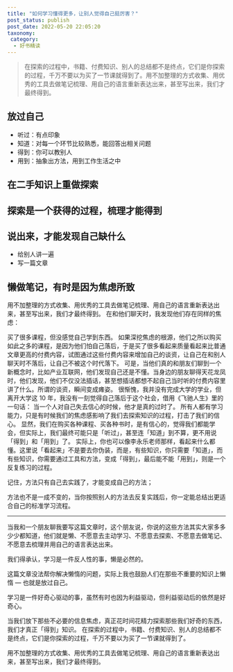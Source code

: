 ```yaml
---
title: "如何学习懂得更多，让别人觉得自己挺厉害？"
post_status: publish
post_date: 2022-05-20 22:05:20
taxonomy:
 category: 
  - 好书精读
---
```


> 在探索的过程中，书籍、付费知识、别人的总结都不是终点，它们是你探索的过程，千万不要以为买了一节课就得到了。用不加整理的方式收集、用优秀的工具去做笔记梳理、用自己的语言重新表达出来，甚至写出来，我们才最终得到。

## 放过自己

- 听过：有点印象
- 知道：对每一个环节比较熟悉，能回答出相关问题
- 得到：你可以教别人
- 用到：抽象出方法，用到工作生活之中

## 在二手知识上重做探索

## 探索是一个获得的过程，梳理才能得到

## 说出来，才能发现自己缺什么

- 给别人讲一遍
- 写一篇文章

## 懒做笔记，有时是因为焦虑所致

用不加整理的方式收集、用优秀的工具去做笔记梳理、用自己的语言重新表达出来，甚至写出来，我们才最终得到。 在和他们聊天时，我发现他们存在同样的焦虑：

买了很多课程，但没感觉自己学到东西。 如果深挖焦虑的根源，他们之所以购买如此之多的课程，是因为他们怕自己落后，于是买了很多看起来质量看起来比普通文章更高的付费内容，试图通过这些付费内容来增加自己的谈资，让自己在和别人聊天时不落后，让自己不被这个时代落下。 可是，当他们真的和朋友们聊到一个新概念时，比如产业互联网，他们发现自己还是不懂。当身边的朋友聊得天花龙凤时，他们发现，他们不仅没法插话，甚至想插话都想不起自己当时听的付费内容里讲了什么。所谓的谈资，瞬间变成瘫姿。 很惭愧，我并没有完成大学的学业，但离开大学这 10 年，我没有一刻觉得自己落后于这个社会，借用《飞驰人生》里的一句话： 当一个人对自己失去信心的时候，他才是真的过时了。 所有人都有学习能力，只是有时候我们的焦虑感影响了我们去探索知识的过程，打击了我们的信心。 显然，我们在购买各种课程、买各种书时，是有信心的，觉得我们都能学会，但实际上，我们最终可能只是「听过」，甚至连「知道」到不算，更不用说「得到」和「用到」了。 实际上，你也可以像李永乐老师那样，看起来什么都懂。这里说「看起来」不是要去你伪装，而是，有些知识，你只需要「知道」，而有些知识，你需要通过工具和方法，变成「得到」，最后能不能「用到」，则是一个反复练习的过程。

记住，方法只有自己去实践了，才能变成自己的方法；

方法也不是一成不变的，当你按照别人的方法去反复实践后，你一定能总结出更适合自己的标准学习流程。

* * *

当我和一个朋友聊我要写这篇文章时，这个朋友说，你说的这些方法其实大家多多少少都知道，他们就是懒、不愿意去主动学习、不愿意去探索、不愿意去做笔记、不愿意去梳理并用自己的语言表达出来。

我们得承认，学习是一件反人性的事，懒是必然的。

这篇文章没法帮你解决懒惰的问题，实际上我也鼓励人们在那些不重要的知识上懒惰 — 也就是放过自己。

学习是一件好奇心驱动的事，虽然有时也因为利益驱动，但利益驱动后的依然是好奇心。

当我们放下那些不必要的信息焦虑，真正花时间花精力探索那些我们好奇的东西，我们才真正「得到」知识。 在探索的过程中，书籍、付费知识、别人的总结都不是终点，它们是你探索的过程，千万不要以为买了一节课就得到了。

用不加整理的方式收集、用优秀的工具去做笔记梳理、用自己的语言重新表达出来，甚至写出来，我们才最终得到。
